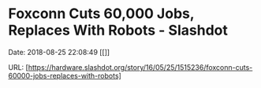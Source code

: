 # Foxconn Cuts 60,000 Jobs, Replaces With Robots - Slashdot

Date: 2018-08-25 22:08:49
[[]]

URL: [https://hardware.slashdot.org/story/16/05/25/1515236/foxconn-cuts-60000-jobs-replaces-with-robots]

